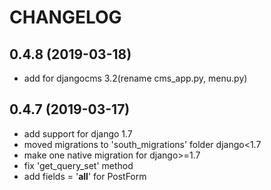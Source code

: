 CHANGELOG
=========


0.4.8 (2019-03-18)
------------------

* add for djangocms 3.2(rename cms_app.py, menu.py)


0.4.7 (2019-03-17)
------------------

* add support for django 1.7
* moved migrations to 'south_migrations' folder django<1.7
* make one native migration for django>=1.7
* fix 'get_query_set' method
* add fields = '__all__' for PostForm